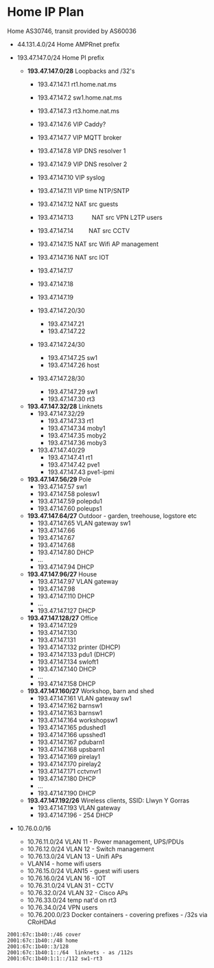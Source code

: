 # Home IP Plan

Home AS30746, transit provided by AS60036

* 44.131.4.0/24 Home AMPRnet prefix
* 193.47.147.0/24             Home PI prefix
  * **193.47.147.0/28**           Loopbacks and /32's
    * 193.47.147.1            rt1.home.nat.ms
    * 193.47.147.2            sw1.home.nat.ms
    * 193.47.147.3            rt3.home.nat.ms
    * 193.47.147.6            VIP Caddy?
    * 193.47.147.7            VIP MQTT broker
    * 193.47.147.8            VIP DNS resolver 1
    * 193.47.147.9            VIP DNS resolver 2
    * 193.47.147.10           VIP syslog
    * 193.47.147.11           VIP time NTP/SNTP
    * 193.47.147.12           NAT src guests
    * 193.47.147.13           NAT src VPN L2TP users
    * 193.47.147.14           NAT src CCTV
    * 193.47.147.15           NAT src Wifi AP management
    * 193.47.147.16           NAT src IOT
    * 193.47.147.17
    * 193.47.147.18
    * 193.47.147.19
    
    * 193.47.147.20/30        
      * 193.47.147.21         
      * 193.47.147.22         
    * 193.47.147.24/30
      * 193.47.147.25         sw1
      * 193.47.147.26         host
    * 193.47.147.28/30
      * 193.47.147.29         sw1
      * 193.47.147.30         rt3
  * **193.47.147.32/28**          Linknets
    * 193.47.147.32/29
      * 193.47.147.33         rt1
      * 193.47.147.34         moby1
      * 193.47.147.35         moby2
      * 193.47.147.36         moby3
    * 193.47.147.40/29
      * 193.47.147.41         rt1
      * 193.47.147.42         pve1
      * 193.47.147.43         pve1-ipmi
  * **193.47.147.56/29**          Pole
    * 193.47.147.57           sw1
    * 193.47.147.58           polesw1
    * 193.47.147.59           polepdu1
    * 193.47.147.60           poleups1
  * **193.47.147.64/27**          Outdoor - garden, treehouse, logstore etc
    * 193.47.147.65           VLAN gateway sw1
    * 193.47.147.66           
    * 193.47.147.67           
    * 193.47.147.68           
    * 193.47.147.80           DHCP
    * ...
    * 193.47.147.94           DHCP
  * **193.47.147.96/27**          House
    * 193.47.147.97           VLAN gateway
    * 193.47.147.98           
    * 193.47.147.110          DHCP
    * ...
    * 193.47.147.127          DHCP
  * **193.47.147.128/27**         Office
    * 193.47.147.129 
    * 193.47.147.130          
    * 193.47.147.131          
    * 193.47.147.132          printer (DHCP)
    * 193.47.147.133          pdu1 (DHCP)
    * 193.47.147.134          swloft1
    * 193.47.147.140          DHCP
    * ...
    * 193.47.147.158          DHCP
  * **193.47.147.160/27**         Workshop, barn and shed
    * 193.47.147.161          VLAN gateway sw1
    * 193.47.147.162          barnsw1
    * 193.47.147.163          barnsw1
    * 193.47.147.164          workshopsw1
    * 193.47.147.165          pdushed1
    * 193.47.147.166          upsshed1
    * 193.47.147.167          pdubarn1
    * 193.47.147.168          upsbarn1
    * 193.47.147.169          pirelay1
    * 193.47.147.170          pirelay2
    * 193.47.147.171          cctvnvr1
    * 193.47.147.180          DHCP
    * ...
    * 193.47.147.190          DHCP
  * **193.47.147.192/26**         Wireless clients, SSID: Llwyn Y Gorras
    * 193.47.147.193          VLAN gateway
    * 193.47.147.196 - 254    DHCP

* 10.76.0.0/16
  * 10.76.11.0/24     VLAN 11 - Power management, UPS/PDUs
  * 10.76.12.0/24     VLAN 12 - Switch management
  * 10.76.13.0/24     VLAN 13 - Unifi APs
  * VLAN14 - home wifi users
  * 10.76.15.0/24     VLAN15  - guest wifi users
  * 10.76.16.0/24     VLAN 16 - IOT
  * 10.76.31.0/24     VLAN 31 - CCTV  
  * 10.76.32.0/24     VLAN 32 - Cisco APs
  * 10.76.33.0/24     temp nat'd on rt3
  * 10.76.34.0/24     VPN users
  * 10.76.200.0/23    Docker containers - covering prefixes - /32s via CRoHDAd
  


```
2001:67c:1b40::/46 cover
2001:67c:1b40::/48 home
2001:67c:1b40::3/128
2001:67c:1b40:1::/64  linknets - as /112s
2001:67c:1b40:1:1::/112 sw1-rt3

```
